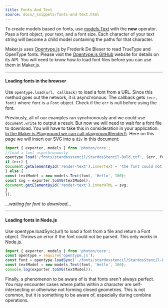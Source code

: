 ```yaml
---
title: Fonts And Text
source: docs/_snippets/fonts-and-text.html
---
```


To create models based on fonts, use [models.Text](/docs/api/classes/models.text.md#constructor) with the **new** operator.
Pass a font object, your text, and a font size. Each character of your text string will become a child model containing the paths for that character.

Maker.js uses [Opentype.js](http://opentype.js.org/) by Frederik De Bleser to read TrueType and OpenType fonts.
Please visit the [Opentype.js GitHub](https://github.com/nodebox/opentype.js) website for details on its API.
You will need to know how to load font files before you can use them in Maker.js.

---

#### Loading fonts in the browser

Use `opentype.load(url, callback)` to load a font from a URL. Since this method goes out the network, it is asynchronous.
The callback gets `(err, font)` where `font` is a `Font` object. Check if the `err` is null before using the font.

Previously, all of our examples ran synchronously and we could use `document.write` to output a result.
But now we will need to wait for a font file to download. You will have to take this in consideration in your application.
[In the Maker.js Playground we can call playgroundRender()](/playground/index.md?script=Text).
Here on this page we will insert our SVG into a `div` in this document:

```javascript
import { exporter, models } from 'photon/core';
//load a font asynchronously
opentype.load('/fonts/stardosstencil/StardosStencil-Bold.ttf', (err, font) => {
if (err) {
document.getElementById('render-text').innerText = 'the font could not be loaded :(';
} else {
const textModel = new models.Text(font, 'Hello', 100);
const svg = exporter.toSVG(textModel);
document.getElementById('render-text').innerHTML = svg;
}
});
```

*...waiting for font to download...*



---

#### Loading fonts in Node.js

Use opentype.loadSync(url) to load a font from a file and return a Font object. Throws an error if the font could not be parsed. This only works in Node.js.

```javascript
import { exporter, models } from 'photon/core';
const opentype = require('opentype.js');
const font = opentype.loadSync('./fonts/stardosstencil/StardosStencil-Regular.ttf');
const textModel = new models.Text(font, 'Hello', 100);
console.log(exporter.toSVG(textModel));
```

Finally, a phenomenon to be aware of is that fonts aren't always perfect. You may encounter cases where paths within a character are self-intersecting or otherwise not forming closed geometries.
This is not common, but it is something to be aware of, especially during combine operations.
